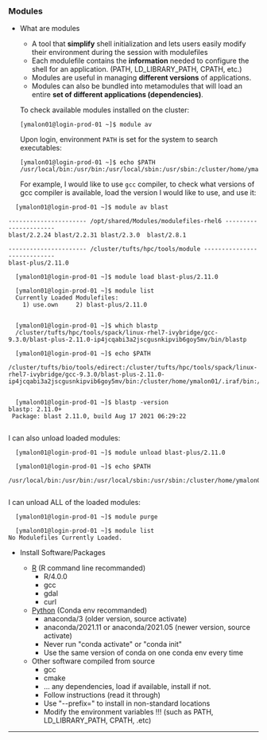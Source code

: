 ### Modules

- What are modules

  - A tool that **simplify** shell initialization and lets users easily modify their environment during the session with modulefiles
  - Each modulefile contains the **information** needed to configure the shell for an application. (PATH, LD_LIBRARY_PATH, CPATH, etc.)
  - Modules are useful in managing **different versions** of applications. 
  - Modules can also be bundled into metamodules that will load an entire **set of different applications (dependencies)**. 

  

  To check available modules installed on the cluster:

  ```
  [ymalon01@login-prod-01 ~]$ module av
  ```

  Upon login, environment `PATH` is set for the system to search executables:

  ```
  [ymalon01@login-prod-01 ~]$ echo $PATH
  /usr/local/bin:/usr/bin:/usr/local/sbin:/usr/sbin:/cluster/home/ymalon01/bin:/cluster/home/ymalon01/.local/bin
  ```

  For example, I would like to use `gcc` compiler, to check what versions of gcc compiler is available, load the version I would like to use, and use it:

```
  [ymalon01@login-prod-01 ~]$ module av blast

---------------------- /opt/shared/Modules/modulefiles-rhel6 ----------------------
blast/2.2.24 blast/2.2.31 blast/2.3.0  blast/2.8.1

---------------------- /cluster/tufts/hpc/tools/module ----------------------------
blast-plus/2.11.0
```

```
  [ymalon01@login-prod-01 ~]$ module load blast-plus/2.11.0
  
  [ymalon01@login-prod-01 ~]$ module list
  Currently Loaded Modulefiles:
    1) use.own     2) blast-plus/2.11.0
    
```

```
  [ymalon01@login-prod-01 ~]$ which blastp
  /cluster/tufts/hpc/tools/spack/linux-rhel7-ivybridge/gcc-9.3.0/blast-plus-2.11.0-ip4jcqabi3a2jscgusnkipvib6goy5mv/bin/blastp
  
  [ymalon01@login-prod-01 ~]$ echo $PATH
  /cluster/tufts/bio/tools/edirect:/cluster/tufts/hpc/tools/spack/linux-rhel7-ivybridge/gcc-9.3.0/blast-plus-2.11.0-ip4jcqabi3a2jscgusnkipvib6goy5mv/bin:/cluster/home/ymalon01/.iraf/bin:/cluster/home/ymalon01/.iraf/bin:/usr/local/bin:/usr/bin:/usr/local/sbin:/usr/sbin:/cluster/home/ymalon01/bin:/cluster/home/ymalon01/.local/bin
  
```
  
```
  [ymalon01@login-prod-01 ~]$ blastp -version
blastp: 2.11.0+
 Package: blast 2.11.0, build Aug 17 2021 06:29:22
  
```

  I can also unload loaded modules:

```
  [ymalon01@login-prod-01 ~]$ module unload blast-plus/2.11.0
  
  [ymalon01@login-prod-01 ~]$ echo $PATH
  /usr/local/bin:/usr/bin:/usr/local/sbin:/usr/sbin:/cluster/home/ymalon01/bin:/cluster/home/ymalon01/.local/bin
  
```

  I can unload ALL of the loaded modules:

```
  [ymalon01@login-prod-01 ~]$ module purge
  
  [ymalon01@login-prod-01 ~]$ module list
No Modulefiles Currently Loaded.

```

  

- Install Software/Packages

  - [R](https://tufts.box.com/s/qximkv5ke2y4k0vbg6m04m6fc6exh88h) (R command line recommanded)
    - R/4.0.0
    - gcc 
    - gdal
    - curl
  - [Python](https://tufts.box.com/v/CondaEnvonHPC) (Conda env recommanded)
    - anaconda/3 (older version, source activate)
    - anaconda/2021.11 or anaconda/2021.05 (newer version, source activate)
    - Never run "conda activate" or "conda init"
    - Use the same version of conda on one conda env every time
  - Other software compiled from source
    - gcc
    - cmake
    - ... any dependencies, load if available, install if not.
    - Follow instructions (read it through)
    - Use "--prefix=" to install in non-standard locations
    - Modify the environment variables !!! (such as PATH, LD_LIBRARY_PATH, CPATH, .etc)


---

